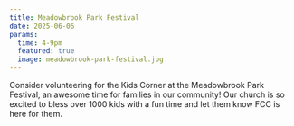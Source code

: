 ```yaml
---
title: Meadowbrook Park Festival
date: 2025-06-06
params:
  time: 4-9pm
  featured: true
  image: meadowbrook-park-festival.jpg
---
```


Consider volunteering for the Kids Corner at the Meadowbrook Park Festival, an awesome time for families in our community! Our church is so excited to bless over 1000 kids with a fun time and let them know FCC is here for them.
